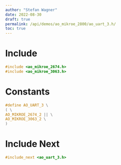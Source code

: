```yaml
---
author: "Stefan Wagner"
date: 2022-08-30
draft: true
permalink: /api/demos/ao_mikroe_2800/ao_uart_3.h/
toc: true
---
```


# Include

```c
#include <ao_mikroe_2674.h>
#include <ao_mikroe_3063.h>
```

# Constants

```c
#define AO_UART_3 \
( \
AO_MIKROE_2674_2 || \
AO_MIKROE_3063_2 \
)
```

# Include Next

```c
#include_next <ao_uart_3.h>
```

